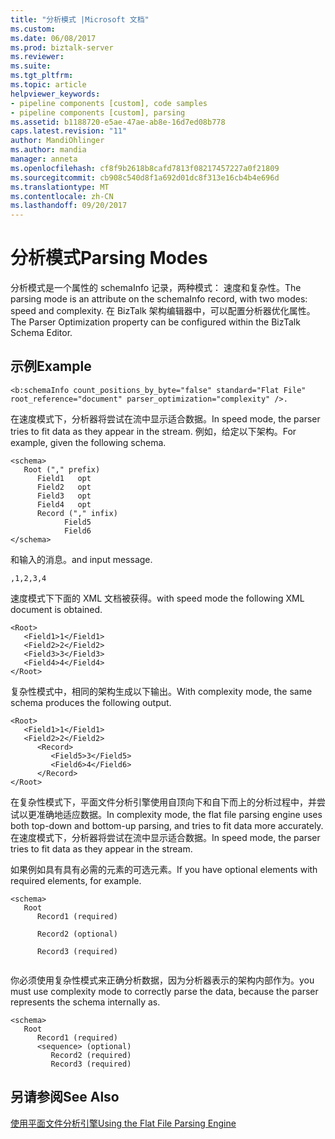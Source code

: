```yaml
---
title: "分析模式 |Microsoft 文档"
ms.custom: 
ms.date: 06/08/2017
ms.prod: biztalk-server
ms.reviewer: 
ms.suite: 
ms.tgt_pltfrm: 
ms.topic: article
helpviewer_keywords:
- pipeline components [custom], code samples
- pipeline components [custom], parsing
ms.assetid: b1188720-e5ae-47ae-ab8e-16d7ed08b778
caps.latest.revision: "11"
author: MandiOhlinger
ms.author: mandia
manager: anneta
ms.openlocfilehash: cf8f9b2618b8cafd7813f08217457227a0f21809
ms.sourcegitcommit: cb908c540d8f1a692d01dc8f313e16cb4b4e696d
ms.translationtype: MT
ms.contentlocale: zh-CN
ms.lasthandoff: 09/20/2017
---
```

# <a name="parsing-modes"></a><span data-ttu-id="8b420-102">分析模式</span><span class="sxs-lookup"><span data-stu-id="8b420-102">Parsing Modes</span></span>
<span data-ttu-id="8b420-103">分析模式是一个属性的 schemaInfo 记录，两种模式： 速度和复杂性。</span><span class="sxs-lookup"><span data-stu-id="8b420-103">The parsing mode is an attribute on the schemaInfo record, with two modes: speed and complexity.</span></span> <span data-ttu-id="8b420-104">在 BizTalk 架构编辑器中，可以配置分析器优化属性。</span><span class="sxs-lookup"><span data-stu-id="8b420-104">The Parser Optimization property can be configured within the BizTalk Schema Editor.</span></span>  
  
## <a name="example"></a><span data-ttu-id="8b420-105">示例</span><span class="sxs-lookup"><span data-stu-id="8b420-105">Example</span></span>  
  
```  
<b:schemaInfo count_positions_by_byte="false" standard="Flat File"   
root_reference="document" parser_optimization="complexity" />.  
```  
  
 <span data-ttu-id="8b420-106">在速度模式下，分析器将尝试在流中显示适合数据。</span><span class="sxs-lookup"><span data-stu-id="8b420-106">In speed mode, the parser tries to fit data as they appear in the stream.</span></span> <span data-ttu-id="8b420-107">例如，给定以下架构。</span><span class="sxs-lookup"><span data-stu-id="8b420-107">For example, given the following schema.</span></span>  
  
```  
<schema>  
   Root ("," prefix)  
      Field1   opt  
      Field2   opt  
      Field3   opt  
      Field4   opt  
      Record ("," infix)  
            Field5  
            Field6  
</schema>  
```  
  
 <span data-ttu-id="8b420-108">和输入的消息。</span><span class="sxs-lookup"><span data-stu-id="8b420-108">and input message.</span></span>  
  
```  
,1,2,3,4  
```  
  
 <span data-ttu-id="8b420-109">速度模式下下面的 XML 文档被获得。</span><span class="sxs-lookup"><span data-stu-id="8b420-109">with speed mode the following XML document is obtained.</span></span>  
  
```  
<Root>  
   <Field1>1</Field1>  
   <Field2>2</Field2>  
   <Field3>3</Field3>  
   <Field4>4</Field4>  
</Root>  
```  
  
 <span data-ttu-id="8b420-110">复杂性模式中，相同的架构生成以下输出。</span><span class="sxs-lookup"><span data-stu-id="8b420-110">With complexity mode, the same schema produces the following output.</span></span>  
  
```  
<Root>  
   <Field1>1</Field1>  
   <Field2>2</Field2>  
      <Record>  
         <Field5>3</Field5>  
         <Field6>4</Field6>  
      </Record>  
</Root>  
```  
  
 <span data-ttu-id="8b420-111">在复杂性模式下，平面文件分析引擎使用自顶向下和自下而上的分析过程中，并尝试以更准确地适应数据。</span><span class="sxs-lookup"><span data-stu-id="8b420-111">In complexity mode, the flat file parsing engine uses both top-down and bottom-up parsing, and tries to fit data more accurately.</span></span> <span data-ttu-id="8b420-112">在速度模式下，分析器将尝试在流中显示适合数据。</span><span class="sxs-lookup"><span data-stu-id="8b420-112">In speed mode, the parser tries to fit data as they appear in the stream.</span></span>  
  
 <span data-ttu-id="8b420-113">如果例如具有具有必需的元素的可选元素。</span><span class="sxs-lookup"><span data-stu-id="8b420-113">If you have optional elements with required elements, for example.</span></span>  
  
```  
<schema>  
   Root  
      Record1 (required)  
  
      Record2 (optional)  
  
      Record3 (required)  
  
```  
  
 <span data-ttu-id="8b420-114">你必须使用复杂性模式来正确分析数据，因为分析器表示的架构内部作为。</span><span class="sxs-lookup"><span data-stu-id="8b420-114">you must use complexity mode to correctly parse the data, because the parser represents the schema internally as.</span></span>  
  
```  
<schema>  
   Root  
      Record1 (required)  
      <sequence> (optional)  
         Record2 (required)  
         Record3 (required)  
```  
  
## <a name="see-also"></a><span data-ttu-id="8b420-115">另请参阅</span><span class="sxs-lookup"><span data-stu-id="8b420-115">See Also</span></span>  
 [<span data-ttu-id="8b420-116">使用平面文件分析引擎</span><span class="sxs-lookup"><span data-stu-id="8b420-116">Using the Flat File Parsing Engine</span></span>](../core/using-the-flat-file-parsing-engine.md)